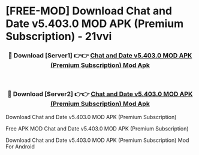# [FREE-MOD] Download Chat and Date v5.403.0 MOD APK (Premium Subscription) - 21vvi


<div align="center">
<h3>🔴 Download [Server1] 👉👉 <a href="https://apk-comot.site?title=Chat_and_Date_v5.403.0_MOD_APK_(Premium_Subscription)">Chat and Date v5.403.0 MOD APK (Premium Subscription) Mod Apk</a></h3><br>

<h3>🔴 Download [Server2] 👉👉 <a href="https://apk-comot.site?title=Chat_and_Date_v5.403.0_MOD_APK_(Premium_Subscription)">Chat and Date v5.403.0 MOD APK (Premium Subscription) Mod Apk</a></h3>
</div>



Download Chat and Date v5.403.0 MOD APK (Premium Subscription) 

Free APK MOD Chat and Date v5.403.0 MOD APK (Premium Subscription) 

Download Chat and Date v5.403.0 MOD APK (Premium Subscription) Mod For Android
